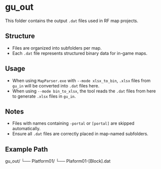 # gu_out

This folder contains the output `.dat` files used in RF map projects.

## Structure

- Files are organized into subfolders per map.
- Each `.dat` file represents structured binary data for in-game maps.

## Usage

- When using `MapParser.exe` with `--mode xlsx_to_bin`, `.xlsx` files from `gu_in` will be converted into `.dat` files here.
- When using `--mode bin_to_xlsx`, the tool reads the `.dat` files from here to generate `.xlsx` files in `gu_in`.

## Notes

- Files with names containing `-portal` or `[portal]` are skipped automatically.
- Ensure all `.dat` files are correctly placed in map-named subfolders.

## Example Path
gu_out/
└── Platform01/
└── Plaform01-[Block].dat
